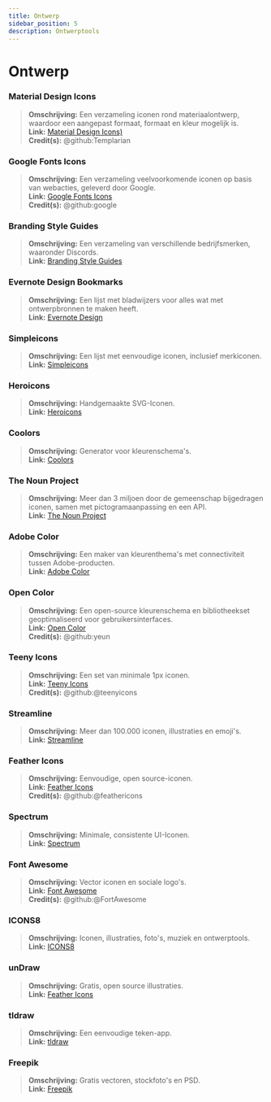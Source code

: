 ```yaml
---
title: Ontwerp
sidebar_position: 5
description: Ontwerptools
---
```


# Ontwerp
### **Material Design Icons**
> __Omschrijving:__ Een verzameling iconen rond materiaalontwerp, waardoor een aangepast formaat, formaat en kleur mogelijk is. <br/>
__Link:__ [Material Design Icons)](https://materialdesignicons.com/)  <br/>
__Credit(s):__ @github:Templarian

### **Google Fonts Icons**
> __Omschrijving:__ Een verzameling veelvoorkomende iconen op basis van webacties, geleverd door Google. <br/>
__Link:__ [Google Fonts Icons](https://fonts.google.com/icons) <br/>
__Credit(s):__ @github:google

### **Branding Style Guides**
> __Omschrijving:__ Een verzameling van verschillende bedrijfsmerken, waaronder Discords.   <br/>
__Link:__ [Branding Style Guides](https://brandingstyleguides.com/)

### **Evernote Design Bookmarks**
> __Omschrijving:__ Een lijst met bladwijzers voor alles wat met ontwerpbronnen te maken heeft.  <br/>
__Link:__ [Evernote Design](https://www.evernote.design/)  <br/>

### **Simpleicons**
> __Omschrijving:__ Een lijst met eenvoudige iconen, inclusief merkiconen.   <br/>
__Link:__ [Simpleicons](https://simpleicons.org/)

### **Heroicons**
> __Omschrijving:__ Handgemaakte SVG-Iconen.   <br/>
__Link:__ [Heroicons](https://heroicons.com/)

### **Coolors**
> __Omschrijving:__ Generator voor kleurenschema's.   <br/>
__Link:__ [Coolors](https://coolors.co/)

### **The Noun Project**
> __Omschrijving:__ Meer dan 3 miljoen door de gemeenschap bijgedragen iconen, samen met pictogramaanpassing en een API.  <br/>
__Link:__ [The Noun Project](https://thenounproject.com/)

### **Adobe Color**
> __Omschrijving:__ Een maker van kleurenthema's met connectiviteit tussen Adobe-producten.  <br/>
__Link:__ [Adobe Color](https://color.adobe.com/)

### **Open Color**
> __Omschrijving:__ Een open-source kleurenschema en bibliotheekset geoptimaliseerd voor gebruikersinterfaces.  <br/>
__Link:__ [Open Color](https://yeun.github.io/open-color/)  <br/>
__Credit(s):__ @github:yeun

### **Teeny Icons**
> __Omschrijving:__ Een set van minimale 1px iconen.  <br/>
__Link:__ [Teeny Icons](https://teenyicons.com/)  <br/>
__Credit(s):__ @github:@teenyicons

### **Streamline**
> __Omschrijving:__ Meer dan 100.000 iconen, illustraties en emoji's.  <br/>
__Link:__ [Streamline](https://streamlinehq.com/)  

### **Feather Icons**
> __Omschrijving:__ Eenvoudige, open source-iconen.  <br/>
__Link:__ [Feather Icons](https://feathericons.com/)  <br/>
__Credit(s):__ @github:@feathericons

### **Spectrum**
> __Omschrijving:__ Minimale, consistente UI-Iconen.  <br/>
__Link:__ [Spectrum](https://spectrum.adobe.com/page/icons/)  

### **Font Awesome**
> __Omschrijving:__ Vector iconen en sociale logo's.  <br/>
__Link:__ [Font Awesome](https://fontawesome.com/)  <br/>
__Credit(s):__ @github:@FortAwesome

### **ICONS8**
> __Omschrijving:__ Iconen, illustraties, foto's, muziek en ontwerptools.  <br/>
__Link:__ [ICONS8](https://icons8.com/)  

### **unDraw**
> __Omschrijving:__ Gratis, open source illustraties.  <br/>
__Link:__ [Feather Icons](https://undraw.co/)  

### **tldraw**
> __Omschrijving:__ Een eenvoudige teken-app.  <br/>
__Link:__ [tldraw](https://www.tldraw.com/)

### **Freepik**
> __Omschrijving:__ Gratis vectoren, stockfoto's en PSD.  <br/>
__Link:__ [Freepik](https://freepik.com/) 
